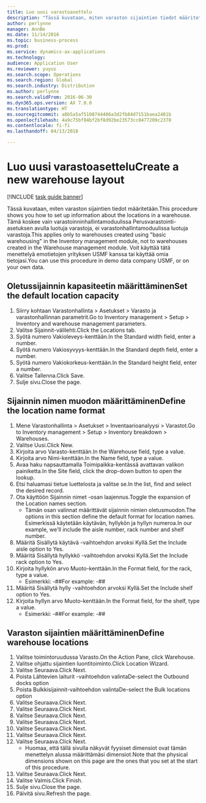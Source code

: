 ```yaml
---
title: Luo uusi varastoasettelu
description: "Tässä kuvataan, miten varaston sijaintien tiedot määritetään."
author: perlynne
manager: AnnBe
ms.date: 11/14/2016
ms.topic: business-process
ms.prod: 
ms.service: dynamics-ax-applications
ms.technology: 
audience: Application User
ms.reviewer: yuyus
ms.search.scope: Operations
ms.search.region: Global
ms.search.industry: Distribution
ms.author: perlynne
ms.search.validFrom: 2016-06-30
ms.dyn365.ops.version: AX 7.0.0
ms.translationtype: HT
ms.sourcegitcommit: a8b5a5af5108744406a3d2fb84d7151baea2481b
ms.openlocfilehash: 4a9c75bf84bf2bf8d92be23573cc0477209c2378
ms.contentlocale: fi-fi
ms.lasthandoff: 04/13/2018

---
```

# <a name="create-a-new-warehouse-layout"></a><span data-ttu-id="52af0-103">Luo uusi varastoasettelu</span><span class="sxs-lookup"><span data-stu-id="52af0-103">Create a new warehouse layout</span></span>

[!INCLUDE [task guide banner](../../includes/task-guide-banner.md)]

<span data-ttu-id="52af0-104">Tässä kuvataan, miten varaston sijaintien tiedot määritetään.</span><span class="sxs-lookup"><span data-stu-id="52af0-104">This procedure shows you how to set up information about the locations in a warehouse.</span></span> <span data-ttu-id="52af0-105">Tämä koskee vain varastoinninhallintamoduulissa Perusvarastointi-asetuksen avulla luotuja varastoja, ei varastonhallintamoduulissa luotuja varastoja.</span><span class="sxs-lookup"><span data-stu-id="52af0-105">This applies only to warehouses created using "basic warehousing" in the Inventory management module, not to warehouses created in the Warehouse management module.</span></span> <span data-ttu-id="52af0-106">Voit käyttää tätä menettelyä emotietojen yrityksen USMF kanssa tai käyttää omia tietojasi.</span><span class="sxs-lookup"><span data-stu-id="52af0-106">You can use this procedure in demo data company USMF, or on your own data.</span></span>


## <a name="set-the-default-location-capacity"></a><span data-ttu-id="52af0-107">Oletussijainnin kapasiteetin määrittäminen</span><span class="sxs-lookup"><span data-stu-id="52af0-107">Set the default location capacity</span></span>
1. <span data-ttu-id="52af0-108">Siirry kohtaan Varastonhallinta > Asetukset > Varasto ja varastonhallinnan parametrit.</span><span class="sxs-lookup"><span data-stu-id="52af0-108">Go to Inventory management > Setup > Inventory and warehouse management parameters.</span></span>
2. <span data-ttu-id="52af0-109">Valitse Sijainnit-välilehti.</span><span class="sxs-lookup"><span data-stu-id="52af0-109">Click the Locations tab.</span></span>
3. <span data-ttu-id="52af0-110">Syötä numero Vakioleveys-kenttään.</span><span class="sxs-lookup"><span data-stu-id="52af0-110">In the Standard width field, enter a number.</span></span>
4. <span data-ttu-id="52af0-111">Syötä numero Vakiosyvyys-kenttään.</span><span class="sxs-lookup"><span data-stu-id="52af0-111">In the Standard depth field, enter a number.</span></span>
5. <span data-ttu-id="52af0-112">Syötä numero Vakiokorkeus-kenttään.</span><span class="sxs-lookup"><span data-stu-id="52af0-112">In the Standard height field, enter a number.</span></span>
6. <span data-ttu-id="52af0-113">Valitse Tallenna.</span><span class="sxs-lookup"><span data-stu-id="52af0-113">Click Save.</span></span>
7. <span data-ttu-id="52af0-114">Sulje sivu.</span><span class="sxs-lookup"><span data-stu-id="52af0-114">Close the page.</span></span>

## <a name="define-the-location-name-format"></a><span data-ttu-id="52af0-115">Sijainnin nimen muodon määrittäminen</span><span class="sxs-lookup"><span data-stu-id="52af0-115">Define the location name format</span></span>
1. <span data-ttu-id="52af0-116">Mene Varastonhallinta > Asetukset > Inventaarioanalyysi > Varastot.</span><span class="sxs-lookup"><span data-stu-id="52af0-116">Go to Inventory management > Setup > Inventory breakdown > Warehouses.</span></span>
2. <span data-ttu-id="52af0-117">Valitse Uusi.</span><span class="sxs-lookup"><span data-stu-id="52af0-117">Click New.</span></span>
3. <span data-ttu-id="52af0-118">Kirjoita arvo Varasto-kenttään.</span><span class="sxs-lookup"><span data-stu-id="52af0-118">In the Warehouse field, type a value.</span></span>
4. <span data-ttu-id="52af0-119">Kirjoita arvo Nimi-kenttään.</span><span class="sxs-lookup"><span data-stu-id="52af0-119">In the Name field, type a value.</span></span>
5. <span data-ttu-id="52af0-120">Avaa haku napsauttamalla Toimipaikka-kentässä avattavan valikon painiketta.</span><span class="sxs-lookup"><span data-stu-id="52af0-120">In the Site field, click the drop-down button to open the lookup.</span></span>
6. <span data-ttu-id="52af0-121">Etsi haluamasi tietue luettelosta ja valitse se.</span><span class="sxs-lookup"><span data-stu-id="52af0-121">In the list, find and select the desired record.</span></span>
7. <span data-ttu-id="52af0-122">Ota käyttöön Sijainnin nimet -osan laajennus.</span><span class="sxs-lookup"><span data-stu-id="52af0-122">Toggle the expansion of the Location names section.</span></span>
    * <span data-ttu-id="52af0-123">Tämän osan valinnat määrittävät sijainnin nimien oletusmuodon.</span><span class="sxs-lookup"><span data-stu-id="52af0-123">The options in this section define the default format for location names.</span></span> <span data-ttu-id="52af0-124">Esimerkissä käytetään käytävän, hyllykön ja hyllyn numeroa.</span><span class="sxs-lookup"><span data-stu-id="52af0-124">In our example, we'll include the aisle number, rack number and shelf number.</span></span>  
8. <span data-ttu-id="52af0-125">Määritä Sisällytä käytävä -vaihtoehdon arvoksi Kyllä.</span><span class="sxs-lookup"><span data-stu-id="52af0-125">Set the Include aisle option to Yes.</span></span>
9. <span data-ttu-id="52af0-126">Määritä Sisällytä hyllykkö -vaihtoehdon arvoksi Kyllä.</span><span class="sxs-lookup"><span data-stu-id="52af0-126">Set the Include rack option to Yes.</span></span>
10. <span data-ttu-id="52af0-127">Kirjoita hyllykön arvo Muoto-kenttään.</span><span class="sxs-lookup"><span data-stu-id="52af0-127">In the Format field, for the rack, type a value.</span></span>
    * <span data-ttu-id="52af0-128">Esimerkki: -##</span><span class="sxs-lookup"><span data-stu-id="52af0-128">For example: -##</span></span>  
11. <span data-ttu-id="52af0-129">Määritä Sisällytä hylly -vaihtoehdon arvoksi Kyllä.</span><span class="sxs-lookup"><span data-stu-id="52af0-129">Set the Include shelf option to Yes.</span></span>
12. <span data-ttu-id="52af0-130">Kirjoita hyllyn arvo Muoto-kenttään.</span><span class="sxs-lookup"><span data-stu-id="52af0-130">In the Format field, for the shelf, type a value.</span></span>
    * <span data-ttu-id="52af0-131">Esimerkki: -##</span><span class="sxs-lookup"><span data-stu-id="52af0-131">For example: -##</span></span>  

## <a name="define-warehouse-locations"></a><span data-ttu-id="52af0-132">Varaston sijaintien määrittäminen</span><span class="sxs-lookup"><span data-stu-id="52af0-132">Define warehouse locations</span></span>
1. <span data-ttu-id="52af0-133">Valitse toimintoruudussa Varasto.</span><span class="sxs-lookup"><span data-stu-id="52af0-133">On the Action Pane, click Warehouse.</span></span>
2. <span data-ttu-id="52af0-134">Valitse ohjattu sijaintien luontitoiminto.</span><span class="sxs-lookup"><span data-stu-id="52af0-134">Click Location Wizard.</span></span>
3. <span data-ttu-id="52af0-135">Valitse Seuraava.</span><span class="sxs-lookup"><span data-stu-id="52af0-135">Click Next.</span></span>
4. <span data-ttu-id="52af0-136">Poista Lähtevien laiturit -vaihtoehdon valinta</span><span class="sxs-lookup"><span data-stu-id="52af0-136">De-select the Outbound docks option</span></span>
5. <span data-ttu-id="52af0-137">Poista Bulkkisijainnit-vaihtoehdon valinta</span><span class="sxs-lookup"><span data-stu-id="52af0-137">De-select the Bulk locations option</span></span>
6. <span data-ttu-id="52af0-138">Valitse Seuraava.</span><span class="sxs-lookup"><span data-stu-id="52af0-138">Click Next.</span></span>
7. <span data-ttu-id="52af0-139">Valitse Seuraava.</span><span class="sxs-lookup"><span data-stu-id="52af0-139">Click Next.</span></span>
8. <span data-ttu-id="52af0-140">Valitse Seuraava.</span><span class="sxs-lookup"><span data-stu-id="52af0-140">Click Next.</span></span>
9. <span data-ttu-id="52af0-141">Valitse Seuraava.</span><span class="sxs-lookup"><span data-stu-id="52af0-141">Click Next.</span></span>
10. <span data-ttu-id="52af0-142">Valitse Seuraava.</span><span class="sxs-lookup"><span data-stu-id="52af0-142">Click Next.</span></span>
11. <span data-ttu-id="52af0-143">Valitse Seuraava.</span><span class="sxs-lookup"><span data-stu-id="52af0-143">Click Next.</span></span>
12. <span data-ttu-id="52af0-144">Valitse Seuraava.</span><span class="sxs-lookup"><span data-stu-id="52af0-144">Click Next.</span></span>
    * <span data-ttu-id="52af0-145">Huomaa, että tällä sivulla näkyvät fyysiset dimensiot ovat tämän menettelyn alussa määrittämäsi dimensiot.</span><span class="sxs-lookup"><span data-stu-id="52af0-145">Note that the physical dimensions shown on this page are the ones that you set at the start of this procedure.</span></span>  
13. <span data-ttu-id="52af0-146">Valitse Seuraava.</span><span class="sxs-lookup"><span data-stu-id="52af0-146">Click Next.</span></span>
14. <span data-ttu-id="52af0-147">Valitse Valmis.</span><span class="sxs-lookup"><span data-stu-id="52af0-147">Click Finish.</span></span>
15. <span data-ttu-id="52af0-148">Sulje sivu.</span><span class="sxs-lookup"><span data-stu-id="52af0-148">Close the page.</span></span>
16. <span data-ttu-id="52af0-149">Päivitä sivu.</span><span class="sxs-lookup"><span data-stu-id="52af0-149">Refresh the page.</span></span>

